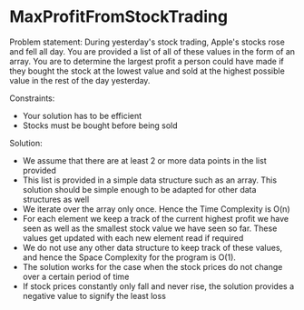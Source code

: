 # MaxProfitFromStockTrading

Problem statement: 
During yesterday's stock trading, Apple's stocks rose and fell 
all day. You are provided a list of all of these values in the form of an array. 
You are to determine the largest profit a person could have made if they bought 
the stock at the lowest value and sold at the highest possible value in the rest 
of the day yesterday. 
 
Constraints:
- Your solution has to be efficient
- Stocks must be bought before being sold
 
Solution: 
- We assume that there are at least 2 or more data points in the list provided
- This list is provided in a simple data structure such as an array. This solution 
should be simple enough to be adapted for other data structures as well 
- We iterate over the array only once. Hence the Time Complexity is O(n) 
- For each element we keep a track of the current highest profit we have seen as well 
as the smallest stock value we have seen so far. These values get updated with each new 
element read if required
- We do not use any other data structure to keep track of these values, and hence the 
Space Complexity for the program is O(1).
- The solution works for the case when the stock prices do not change over a certain 
period of time
- If stock prices constantly only fall and never rise, the solution provides a 
negative value to signify the least loss 
